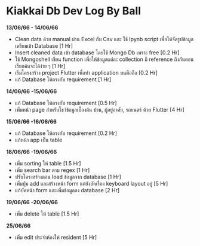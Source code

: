 # Kiakkai Db Dev Log By Ball

**13/06/66 - 14/06/66**

-   Clean data ด้วย manual ผ่าน Excel กับ Csv และ ใช้ Ipynb script เพื่อให้จัดรูปข้อมูลเตรียมเข้า Database [1 Hr]
-   Insert cleaned data เข้า database โดยใช้ Mongo Db เพราะ free [0.2 Hr]
-   ใช้ Mongoshell เขียน function เพื่อให้ข้อมูลแต่ละ collection มี reference ถึงกันตอนเรียกค้นจะได้ง่าย ๆ [1 Hr]
-   เริ่มโครงสร้าง project Flutter เพื่อทำ application บนมือถือ [0.2 Hr]
-   แก้ Database ให้ตรงกับ requirement [1 Hr]

**14/06/66 -15/06/66**

-   แก้ Database ให้ตรงกับ requirement [0.5 Hr]
-   เพิ่มหน้า page สำหรับโชว์ข้อมูลเบื้องต้น บ้าน, ผู้อยู่อาศัย, รถยนตร์ ด้วย Flutter [4 Hr]

**15/06/66 -16/06/66**

-   แก้ Database ให้ตรงกับ requirement [0.2 Hr]
-   แก้หน้า app เป็น table

**18/06/66 -19/06/66**

-   เพิ่ม sorting ให้ table [1.5 Hr]
-   เพิ่ม search bar ตาม regex [1 Hr]
-   ปรับโครงสร้างตอน load ข้อมูลจาก database [1 Hr]
-   เพิ่มปุ่ม add และสร้างหน้า form แต่ยังบัคเรื่อง keyboard layout อยู่ [5 Hr]
-   แก้บัคหน้า form และเพิ่มข้อมูลลง database [2 Hr]

**19/06/66 -20/06/66**

-   เพิ่ม delete ให้ table [1.5 Hr]

**25/06/66**

-   เพิ่ม edit ประจำห้องให้ resident [5 Hr]


